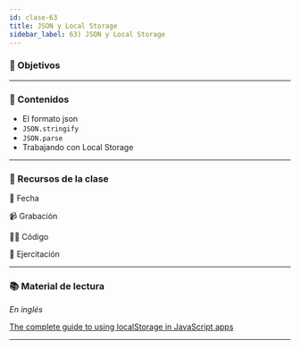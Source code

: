 ```yaml
---
id: clase-63
title: JSON y Local Storage
sidebar_label: 63) JSON y Local Storage
---
```


### 🏁 Objetivos

---

### 📝 Contenidos

- El formato json
- `JSON.stringify`
- `JSON.parse`
- Trabajando con Local Storage

---

### 🚀 Recursos de la clase

📆 Fecha

📹 Grabación

👩‍💻 Código

💪 Ejercitación

---

### 📚 Material de lectura

_En inglés_

[The complete guide to using localStorage in JavaScript apps](https://blog.logrocket.com/the-complete-guide-to-using-localstorage-in-javascript-apps-ba44edb53a36/)

---
